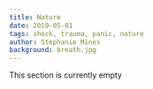 ```yaml
---
title: Nature
date: 2019-05-01
tags: shock, trauma, panic, nature
author: Stephanie Mines
background: breath.jpg
---
```


This section is currently empty
